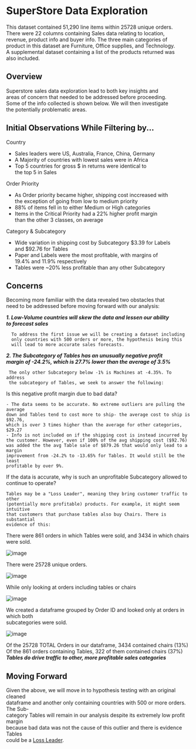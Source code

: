 # SuperStore Data Exploration
This dataset contained 51,290 line items within 25728 unique orders.  
There were 22 columns containing Sales data relating to location,  
revenue, product info and buyer info. The three main categories of  
product in this dataset are Furniture, Office supplies, and Technology.  
A supplemental dataset containing a list of the products returned was  
also included.  

## Overview
Superstore sales data exploration lead to both key insights and  
areas of concern that needed to be addressed before proceeding.  
Some of the info collected is shown below. We will then investigate  
the potentially problematic areas.  

## Initial Observations While Filtering by...
Country  
  - Sales leaders were US, Australia, France, China, Germany  
  - A Majority of countries with lowest sales were in Africa  
  - Top 5 countries for gross $ in returns  were identical to   
    the top 5 in Sales  
    
Order Priority  
  - As Order priority became higher, shipping cost inccreased with  
    the exception of going from low to medium priority  
  - 88% of items fell in to either Medium or High categories  
  - Items in the Critical Priority had a 22% higher profit margin  
    than the other 3 classes, on average  
    
Category & Subcategory  
  - Wide variation in shipping cost by Subcategory $3.39 for Labels  
    and $92.76 for Tables  
  - Paper and Labels were the most profitable, with margins of  
    19.4% and 11.9% respectively  
  - Tables were ~20% less profitable than any other Subcategory  

## Concerns
Becoming more familiar with the data revealed two obstacles that  
need to be addressed before moving forward with our analysis:  

***1. Low-Volume countries will skew the data and lessen our ability  
     to forecast sales***  
     
      To address the first issue we will be creating a dataset including  
      only countries with 500 orders or more, the hypothesis being this  
      will lead to more accurate sales forecasts.  
      
***2. The Subcategory of Tables has an unusually negative profit  
     margin of -24.2%, which is 27.7% lower than the average of 3.5%***  

     The only other Subcategory below -1% is Machines at -4.35%. To address  
     the subcategory of Tables, we seek to answer the following:  

  Is this negative profit margin due to bad data?  
   
    - The data seems to be accurate. No extreme outliers are pulling the average  
    down and Tables tend to cost more to ship- the average cost to ship is $92.76,  
    which is over 3 times higher than the average for other categories, $29.27  
    - Info is not included on if the shipping cost is instead incurred by  
    the customer. However, even if 100% of the avg shipping cost ($92.76)  
    was added the the avg Table sale of $879.26 that would only lead to a margin   
    improvement from -24.2% to -13.65% for Tables. It would still be the least  
    profitable by over 9%.  

  If the data is accurate, why is such an unprofitable Subcategory allowed to continue to operate?  
  
    Tables may be a "Loss Leader", meaning they bring customer traffic to other  
    (potentially more profitable) products. For example, it might seem intuitive  
    that customers that purchase tables also buy Chairs. There is substantial  
    evidence of this:  
  
  There were 861 orders in which Tables were sold, and 3434 in which chairs were sold.  
  
  ![image](https://user-images.githubusercontent.com/91306342/157396117-50a3badd-9580-462d-9630-cc01ca85d5bc.png)  
  
  There were 25728 unique orders.  
  
  ![image](https://user-images.githubusercontent.com/91306342/157396664-9dc8fb68-a151-4925-a816-3ba3f78ba18e.png)  

  While only looking at orders including tables or chairs  
  
  ![image](https://user-images.githubusercontent.com/91306342/157399114-2fbf0392-0410-449d-a736-d980541d5520.png)  
  
  We created a dataframe grouped by Order ID and looked only at orders in which both  
  subcategories were sold.  
  
  ![image](https://user-images.githubusercontent.com/91306342/157397361-0b864fd4-2dcf-4710-a8f4-efecaa130fbc.png)  

Of the 25728 TOTAL Orders in our dataframe, 3434 contained chairs (13%)  
Of the 861 orders containing Tables, 322 of them contained chairs (37%)  
***Tables do drive traffic to other, more profitable sales categories***  
  
  
## Moving Forward
Given the above, we will move in to hypothesis testing with an original cleaned  
dataframe and another only containing countries with 500 or more orders. The Sub-  
category Tables will remain in our analysis despite its extremely low profit margin  
because bad data was not the cause of this outlier and there is evidence Tables  
could be a [Loss Leader](https://en.wikipedia.org/wiki/Loss_leader).  
